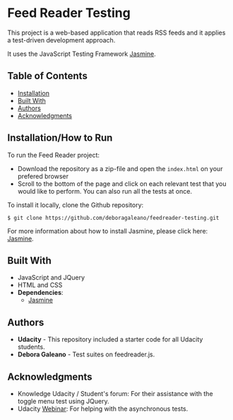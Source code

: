 # Feed Reader Testing 

This project is a web-based application that reads RSS feeds and it applies a test-driven development approach.

It uses the JavaScript Testing Framework [Jasmine](http://jasmine.github.io/). 

## Table of Contents

* [Installation](#installation) 
* [Built With](#built-with)
* [Authors](#authors)
* [Acknowledgments](#acknowledgments)

## Installation/How to Run 

To run the Feed Reader project:
* Download the repository as a zip-file and open the ```index.html``` on your prefered browser
* Scroll to the bottom of the page and click on each relevant test that you would like to perform. You can also run all the tests at once. 

To install it locally, clone the Github repository: 
```
$ git clone https://github.com/deboragaleano/feedreader-testing.git
```
For more information about how to install Jasmine, please click here: [Jasmine](https://github.com/jasmine/jasmine#installation).

## Built With

* JavaScript and JQuery
* HTML and CSS
* **Dependencies**: 
    * [Jasmine](https://github.com/jasmine/jasmine.github.io) 

## Authors

* **Udacity** - This repository included a starter code for all Udacity students. 
* **Debora Galeano** - Test suites on feedreader.js.  

## Acknowledgments

* Knowledge Udacity / Student's forum: For their assistance with the toggle menu test using JQuery. 
* Udacity [Webinar](https://www.youtube.com/watch?v=eUdkhVkpCf8&list=PLKC17wty6rS1XVZbRlWjYU0WVsIoJyO3s&index=4): For helping with the asynchronous tests. 








